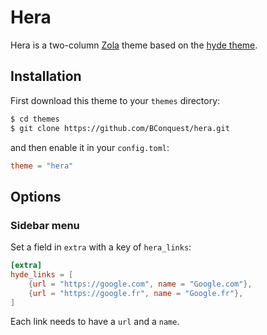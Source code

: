# Hera
Hera is a two-column [Zola](https://github.com/getzola/zola) theme based on the [hyde theme](https://github.com/getzola/hyde).

## Installation
First download this theme to your `themes` directory:

```bash
$ cd themes
$ git clone https://github.com/BConquest/hera.git
```
and then enable it in your `config.toml`:

```toml
theme = "hera"
```

## Options

### Sidebar menu
Set a field in `extra` with a key of `hera_links`:
```toml
[extra]
hyde_links = [
    {url = "https://google.com", name = "Google.com"},
    {url = "https://google.fr", name = "Google.fr"},
]
```
Each link needs to have a `url` and a `name`.
